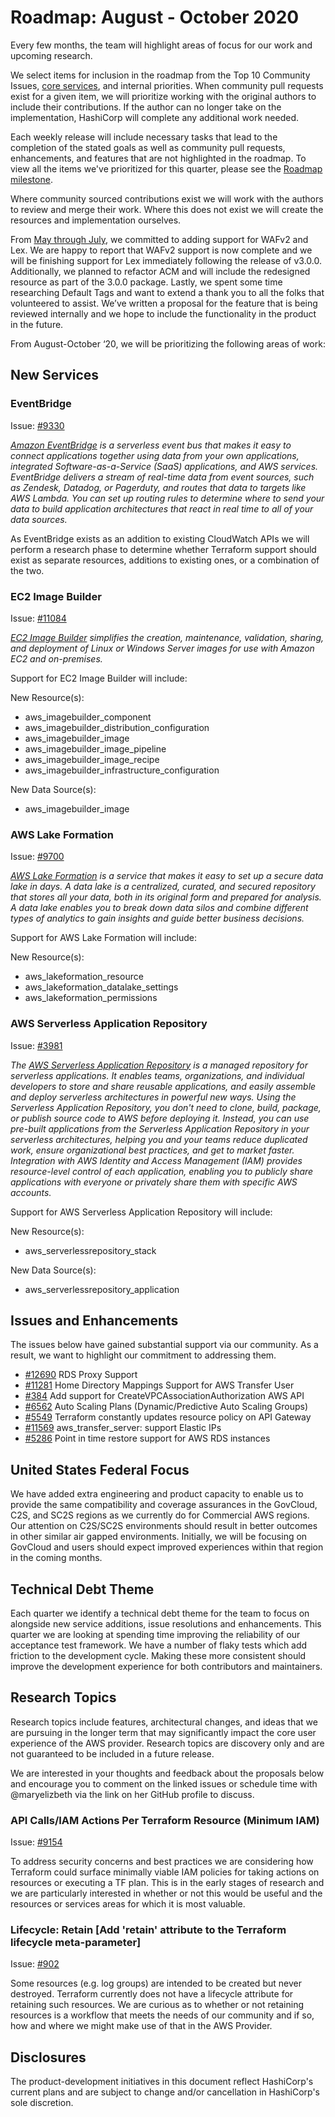 # Roadmap: August - October 2020

Every few months, the team will highlight areas of focus for our work and upcoming research.

We select items for inclusion in the roadmap from the Top 10 Community Issues, [core services](../CORE_SERVICES.md), and internal priorities. When community pull requests exist for a given item, we will prioritize working with the original authors to include their contributions. If the author can no longer take on the implementation, HashiCorp will complete any additional work needed.

Each weekly release will include necessary tasks that lead to the completion of the stated goals as well as community pull requests, enhancements, and features that are not highlighted in the roadmap. To view all the items we've prioritized for this quarter, please see the [Roadmap milestone](https://github.com/terraform-providers/terraform-provider-aws/milestone/138).

Where community sourced contributions exist we will work with the authors to review and merge their work. Where this does not exist we will create the resources and implementation ourselves.

From [May through July](2020_May_to_July.md), we committed to adding support for WAFv2 and Lex. We are happy to report that WAFv2 support is now complete and we will be finishing support for Lex immediately following the release of v3.0.0. Additionally, we planned to refactor ACM and will include the redesigned resource as part of the 3.0.0 package. Lastly, we spent some time researching Default Tags and want to extend a thank you to all the folks that volunteered to assist. We’ve written a proposal for the feature that is being reviewed internally and we hope to include the functionality in the product in the future.

From August-October ‘20, we will be prioritizing the following areas of work:

## New Services

### EventBridge

Issue: [#9330](https://github.com/terraform-providers/terraform-provider-aws/issues/9330)

_[Amazon EventBridge](https://aws.amazon.com/eventbridge/) is a serverless event bus that makes it easy to connect applications together using data from your own applications, integrated Software-as-a-Service (SaaS) applications, and AWS services. EventBridge delivers a stream of real-time data from event sources, such as Zendesk, Datadog, or Pagerduty, and routes that data to targets like AWS Lambda. You can set up routing rules to determine where to send your data to build application architectures that react in real time to all of your data sources._

As EventBridge exists as an addition to existing CloudWatch APIs we will perform a research phase to determine whether Terraform support should exist as separate resources, additions to existing ones, or a combination of the two.

### EC2 Image Builder

Issue: [#11084](https://github.com/terraform-providers/terraform-provider-aws/issues/11084)

_[EC2 Image Builder](https://aws.amazon.com/image-builder/) simplifies the creation, maintenance, validation, sharing, and deployment of Linux or Windows Server images for use with Amazon EC2 and on-premises._

Support for EC2 Image Builder will include:

New Resource(s):

- aws_imagebuilder_component
- aws_imagebuilder_distribution_configuration
- aws_imagebuilder_image
- aws_imagebuilder_image_pipeline
- aws_imagebuilder_image_recipe
- aws_imagebuilder_infrastructure_configuration

New Data Source(s):

- aws_imagebuilder_image

### AWS Lake Formation

Issue: [#9700](https://github.com/terraform-providers/terraform-provider-aws/issues/9700)

_[AWS Lake Formation](https://aws.amazon.com/lake-formation) is a service that makes it easy to set up a secure data lake in days. A data lake is a centralized, curated, and secured repository that stores all your data, both in its original form and prepared for analysis. A data lake enables you to break down data silos and combine different types of analytics to gain insights and guide better business decisions._

Support for AWS Lake Formation will include:

New Resource(s):

- aws_lakeformation_resource
- aws_lakeformation_datalake_settings
- aws_lakeformation_permissions

### AWS Serverless Application Repository

Issue: [#3981](https://github.com/terraform-providers/terraform-provider-aws/issues/3981)

_The [AWS Serverless Application Repository](https://aws.amazon.com/serverless/serverlessrepo/) is a managed repository for serverless applications. It enables teams, organizations, and individual developers to store and share reusable applications, and easily assemble and deploy serverless architectures in powerful new ways. Using the Serverless Application Repository, you don't need to clone, build, package, or publish source code to AWS before deploying it. Instead, you can use pre-built applications from the Serverless Application Repository in your serverless architectures, helping you and your teams reduce duplicated work, ensure organizational best practices, and get to market faster. Integration with AWS Identity and Access Management (IAM) provides resource-level control of each application, enabling you to publicly share applications with everyone or privately share them with specific AWS accounts._

Support for AWS Serverless Application Repository will include:

New Resource(s):

- aws_serverlessrepository_stack

New Data Source(s):

- aws_serverlessrepository_application

## Issues and Enhancements

The issues below have gained substantial support via our community. As a result, we want to highlight our commitment to addressing them.

- [#12690](https://github.com/terraform-providers/terraform-provider-aws/issues/12690) RDS Proxy Support
- [#11281](https://github.com/terraform-providers/terraform-provider-aws/issues/11281) Home Directory Mappings Support for AWS Transfer User
- [#384](https://github.com/terraform-providers/terraform-provider-aws/issues/384) Add support for CreateVPCAssociationAuthorization AWS API
- [#6562](https://github.com/terraform-providers/terraform-provider-aws/issues/6562) Auto Scaling Plans (Dynamic/Predictive Auto Scaling Groups)
- [#5549](https://github.com/terraform-providers/terraform-provider-aws/issues/5549) Terraform constantly updates resource policy on API Gateway
- [#11569](https://github.com/terraform-providers/terraform-provider-aws/issues/11569) aws_transfer_server: support Elastic IPs
- [#5286](https://github.com/terraform-providers/terraform-provider-aws/issues/5286) Point in time restore support for AWS RDS instances

## United States Federal Focus

We have added extra engineering and product capacity to enable us to provide the same compatibility and coverage assurances in the GovCloud, C2S, and SC2S regions as we currently do for Commercial AWS regions. Our attention on C2S/SC2S environments should result in better outcomes in other similar air gapped environments. Initially, we will be focusing on GovCloud and users should expect improved experiences within that region in the coming months.

## Technical Debt Theme

Each quarter we identify a technical debt theme for the team to focus on alongside new service additions, issue resolutions and enhancements. This quarter we are looking at spending time improving the reliability of our acceptance test framework. We have a number of flaky tests which add friction to the development cycle. Making these more consistent should improve the development experience for both contributors and maintainers.

## Research Topics

Research topics include features, architectural changes, and ideas that we are pursuing in the longer term that may significantly impact the core user experience of the AWS provider. Research topics are discovery only and are not guaranteed to be included in a future release.

We are interested in your thoughts and feedback about the proposals below and encourage you to comment on the linked issues or schedule time with @maryelizbeth via the link on her GitHub profile to discuss.

### API Calls/IAM Actions Per Terraform Resource (Minimum IAM)

Issue: [#9154](https://github.com/terraform-providers/terraform-provider-aws/issues/9154)

To address security concerns and best practices we are considering how Terraform could surface minimally viable IAM policies for taking actions on resources or executing a TF plan. This is in the early stages of research and we are particularly interested in whether or not this would be useful and the resources or services areas for which it is most valuable.

### Lifecycle: Retain [Add 'retain' attribute to the Terraform lifecycle meta-parameter]

Issue: [#902](https://github.com/terraform-providers/terraform-provider-aws/issues/902)

Some resources (e.g. log groups) are intended to be created but never destroyed. Terraform currently does not have a lifecycle attribute for retaining such resources. We are curious as to whether or not retaining resources is a workflow that meets the needs of our community and if so, how and where we might make use of that in the AWS Provider.

## Disclosures

The product-development initiatives in this document reflect HashiCorp's current plans and are subject to change and/or cancellation in HashiCorp's sole discretion.
